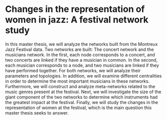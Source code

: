 # Changes in the representation of women in jazz: A festival network study

In this master thesis, we will analyze the networks built from the Montreux Jazz Festival data. Two networks are built: The concert network and the musicians network. In the first, each node corresponds to a concert, and two concerts are linked if they have a musician in common. In the second, each musician corresponds to a node, and two musicians are linked if they have performed together. For both networks, we will analyze their parameters and topologies. In addition, we will examine different centralities in order to determine the most important musicians in these networks. Furthermore, we will construct and analyze meta-networks related to the music genres present at the festival. Next, we will investigate the size of the giant component of the two networks to determine which instruments had the greatest impact at the festival. Finally, we will study the changes in the representation of women at the festival, which is the main question this master thesis seeks to answer.